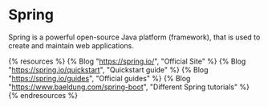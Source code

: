 # Spring

Spring is a powerful open-source Java platform (framework), that is used to create and maintain web applications.

{% resources %}
  {% Blog "https://spring.io/", "Official Site" %}
  {% Blog "https://spring.io/quickstart", "Quickstart guide" %}
  {% Blog "https://spring.io/guides", "Official guides" %}
  {% Blog "https://www.baeldung.com/spring-boot", "Different Spring tutorials" %}
{% endresources %}
